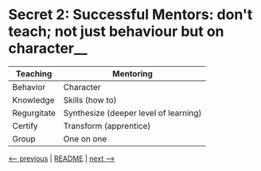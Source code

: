 # Secret  2: Successful Mentors: don't teach; not just behaviour but on character__

|Teaching             |     Mentoring       |
|---------------------|---------------------|
|Behavior             |Character            |
|Knowledge            |Skills (how to)      |
|Regurgitate          |Synthesize (deeper level of learning)|
|Certify              |Transform (apprentice)|
|Group                |One on one           |

[<-- previous](01.md) | [README](README.md) | [next -->](03.md)
